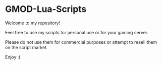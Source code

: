 # GMOD-Lua-Scripts
Welcome to my repository! 

Feel free to use my scripts for personal use or for your gaming server. 

Please do not use them for commercial purposes or attempt to resell them on the script market.

Enjoy :)
